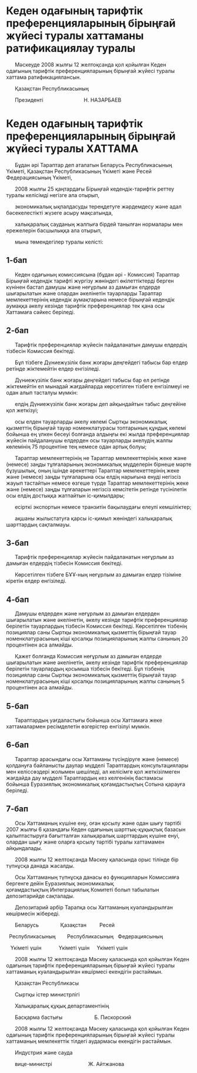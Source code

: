# Кеден одағының тарифтік преференцияларының бірыңғай жүйесі туралы хаттаманы ратификациялау туралы

      Мәскеуде 2008 жылғы 12 желтоқсанда қол қойылған Кеден одағының тарифтік преференцияларының бірыңғай жүйесі туралы хаттама ратификациялансын.

      Қазақстан Республикасының

      Президенті                            Н. НАЗАРБАЕВ

# Кеден одағының тарифтік преференцияларының бірыңғай жүйесі туралы ХАТТАМА

      Бұдан әрі Тараптар деп аталатын Беларусь Республикасының Үкіметі, Қазақстан Республикасының Үкіметі және Ресей Федерациясының Үкіметі,

      2008 жылғы 25 қаңтардағы Бірыңғай кедендік-тарифтік реттеу туралы келісімді негізге ала отырып,

      экономикалық ықпалдасуды тереңдетуге жәрдемдесу және адал бәсекелестікті жүзеге асыру мақсатында,

      халықаралық сауданың жалпыға бірдей танылған нормалары мен ережелерін басшылыққа ала отырып,

      мына төмендегілер туралы келісті:

## 1-бап

      Кеден одағының комиссиясына (бұдан әрі - Комиссия) Тараптар Бірыңғай кедендік тарифті жүргізу жөніндегі өкілеттіктерді берген күнінен бастап дамушы және неғұрлым аз дамыған елдерде шығарылатын және олардан әкелінетін тауарларды Тараптар мемлекеттерінің кедендік аумақтарына немесе бірыңғай кедендік аумаққа әкелу кезінде тарифтік преференциялар тек қана осы Хаттамаға сәйкес беріледі.

## 2-бап

      Тарифтік преференциялар жүйесін пайдаланатын дамушы елдердің тізбесін Комиссия бекітеді.

      Бұл тізбеге Дүниежүзілік банк жоғары деңгейдегі табысы бар елдер ретінде жіктемейтін елдер енгізіледі.

      Дүниежүзілік банк жоғары деңгейдегі табысы бар ел ретінде жіктемейтін ел мынадай жағдайларда көрсетілген тізбеге енгізілмеуі не одан алып тасталуы мүмкін:

      елдің Дүниежүзілік банк жоғары деп айқындайтын табыс деңгейіне қол жеткізуі;

      осы елден тауарларды әкелу көлемі Сыртқы экономикалық қызметтің бірыңғай тауар номенклатурасы топтарының құндық көлемі бойынша ең үлкен бесеуі болғанда алдыңғы екі жылда преференциялар жүйесін пайдаланушы елдерден осы тауарларды әкелудің жалпы көлемінің 75 процентіне тең немесе одан артық болуы;

      Тараптар мемлекеттерінің не Тараптар мемлекеттерінің жеке және (немесе) заңды тұлғаларының экономикалық мүдделерін бірнеше мәрте бұзушылық, оның ішінде әрекеттері Тараптар мемлекеттерінің жеке және (немесе) заңды тұлғаларына осы елдің нарығына енуді негізсіз жауып тастайтын немесе өзгеше түрде Тараптар мемлекеттерінің жеке және (немесе) заңды тұлғаларын негізсіз кемсітетін ретінде түсінілетін осы елдің достыққа жатпайтын іс-қимылдары;

      есірткі экспортын немесе транзитін бақылаудағы елеулі кемшіліктер;

      ақшаны жылыстатуға қарсы іс-қимыл жөніндегі халықаралық шарттардың сақталмауы.

## 3-бап

      Тарифтік преференциялар жүйесін пайдаланатын неғұрлым аз дамыған елдердің тізбесін Комиссия бекітеді.

      Көрсетілген тізбеге БҰҰ-ның неғұрлым аз дамыған елдер тізіміне кіретін елдер енгізіледі.

## 4-бап

      Дамушы елдерден және неғұрлым аз дамыған елдерден шығарылатын және әкелінетін, әкелу кезінде тарифтік преференциялар берілетін тауарлардың тізбесін Комиссия бекітеді. Көрсетілген тізбенің позициялар саны Сыртқы экономикалық қызметтің бірыңғай тауар номенклатурасының кіші қосалқы позицияларының жалпы санының 20 процентінен аса алмайды.

      Қажет болғанда Комиссия неғұрлым аз дамыған елдерде шығарылатын және әкелінетін, әкелу кезінде тарифтік преференциялар берілетін тауарлардың қосымша тізбесін бекітеді. Бұл тізбенің позициялар саны Сыртқы экономикалық қызметтің бірыңғай тауар номенклатурасының кіші қосалқы позицияларының жалпы санының 5 процентінен аса алмайды.

## 5-бап

      Тараптардың уағдаластығы бойынша осы Хаттамаға жеке хаттамалармен ресімделетін өзгерістер енгізілуі мүмкін.

## 6-бап

      Тараптар арасындағы осы Хаттаманы түсіндіруге және (немесе) қолдануға байланысты даулар мүдделі Тараптардың консультациялары мен келіссөздері жолымен шешіледі, ал келісімге қол жеткізілмеген жағдайда дау мүдделі Тараптардың кез келгенінің бастамасы бойынша Еуразиялық экономикалық қоғамдастықтың Сотына қарауға беріледі.

## 7-бап

      Осы Хаттаманың күшіне ену, оған қосылу және одан шығу тәртібі 2007 жылғы 6 қазандағы Кеден одағының шарттық-құқықтық базасын қалыптастыруға бағытталған халықаралық шарттардың күшіне енуі, олардан шығу және оларға қосылу тәртібі туралы хаттамамен айқындалады.

      2008 жылғы 12 желтоқсанда Мәскеу қаласында орыс тілінде бір түпнұсқа данада жасалды.

      Осы Хаттаманың түпнұсқа данасы өз функцияларын Комиссияға бергенге дейін Еуразиялық экономикалық қоғамдастықтың Интеграциялық Комитеті болып табылатын депозитарийде сақталады.

      Депозитарий әрбір Тарапқа осы Хаттаманың куәландырылған көшірмесін жібереді.

      Беларусь               Қазақстан         Ресей

  Республикасының        Республикасының   Федерациясының

   Үкіметі үшін            Үкіметі үшін     Үкіметі үшін

      2008 жылғы 12 желтоқсанда Мәскеу қаласында қол қойылған Кеден одағының тарифтік преференцияларының бірыңғай жүйесі туралы хаттаманың куәландырылған көшірмесі екендігін растаймын.

      Қазақстан Республикасы

      Сыртқы істер министрлігі

      Халықаралық құқық департаментінің

      Басқарма бастығы                      Б. Пискорский

      2008 жылғы 12 желтоқсанда Мәскеу қаласында қол қойылған Кеден одағының тарифтік преференцияларының бірыңғай жүйесі туралы хаттаманың мемлекеттік тілдегі аудармасы екендігін растаймын.

      Индустрия және сауда

      вице-министрі                         Ж. Айтжанова

